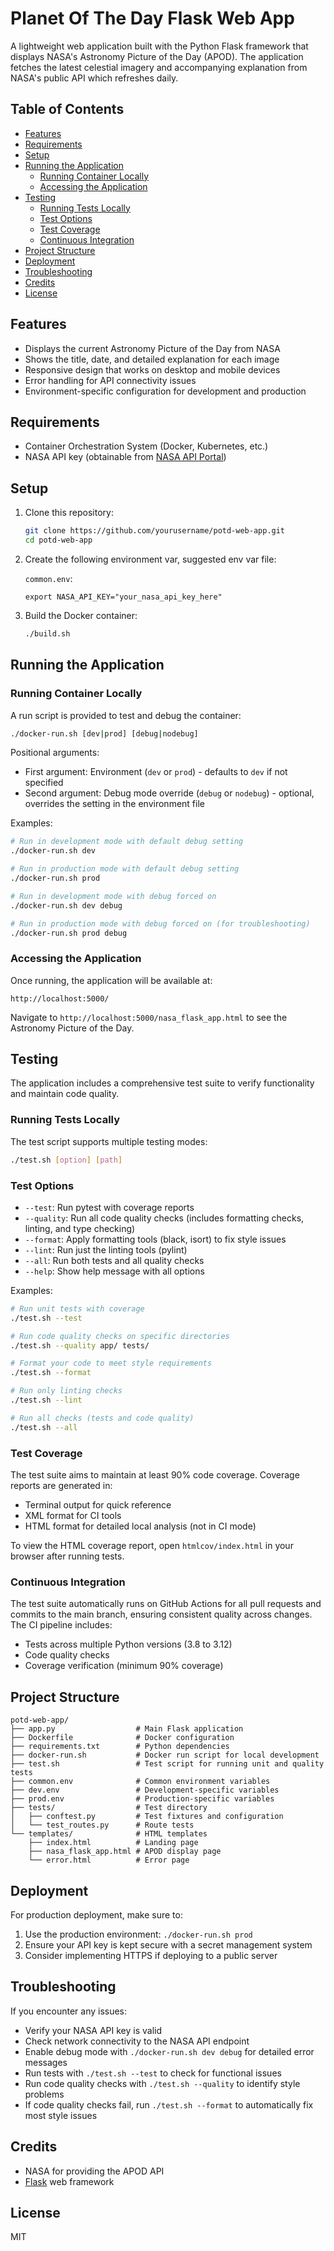 # Planet Of The Day Flask Web App

A lightweight web application built with the Python Flask framework that displays NASA's Astronomy Picture of the Day (APOD). The application fetches the latest celestial imagery and accompanying explanation from NASA's public API which refreshes daily.

## Table of Contents

- [Features](#features)
- [Requirements](#requirements)
- [Setup](#setup)
- [Running the Application](#running-the-application)
  - [Running Container Locally](#running-container-locally)
  - [Accessing the Application](#accessing-the-application)
- [Testing](#testing)
  - [Running Tests Locally](#running-tests-locally)
  - [Test Options](#test-options)
  - [Test Coverage](#test-coverage)
  - [Continuous Integration](#continuous-integration)
- [Project Structure](#project-structure)
- [Deployment](#deployment)
- [Troubleshooting](#troubleshooting)
- [Credits](#credits)
- [License](#license)

## Features

- Displays the current Astronomy Picture of the Day from NASA
- Shows the title, date, and detailed explanation for each image
- Responsive design that works on desktop and mobile devices
- Error handling for API connectivity issues
- Environment-specific configuration for development and production

## Requirements

- Container Orchestration System (Docker, Kubernetes, etc.)
- NASA API key (obtainable from [NASA API Portal](https://api.nasa.gov/))

## Setup

1. Clone this repository:
   ```bash
   git clone https://github.com/yourusername/potd-web-app.git
   cd potd-web-app
   ```

2. Create the following environment var, suggested env var file:

   `common.env`:
   ```
   export NASA_API_KEY="your_nasa_api_key_here"
   ```

3. Build the Docker container:
   ```bash
   ./build.sh
   ```

## Running the Application

### Running Container Locally

A run script is provided to test and debug the container:

```bash
./docker-run.sh [dev|prod] [debug|nodebug]
```

Positional arguments:
- First argument: Environment (`dev` or `prod`) - defaults to `dev` if not specified
- Second argument: Debug mode override (`debug` or `nodebug`) - optional, overrides the setting in the environment file

Examples:
```bash
# Run in development mode with default debug setting
./docker-run.sh dev

# Run in production mode with default debug setting
./docker-run.sh prod

# Run in development mode with debug forced on
./docker-run.sh dev debug

# Run in production mode with debug forced on (for troubleshooting)
./docker-run.sh prod debug
```

### Accessing the Application

Once running, the application will be available at:
```
http://localhost:5000/
```

Navigate to `http://localhost:5000/nasa_flask_app.html` to see the Astronomy Picture of the Day.

## Testing

The application includes a comprehensive test suite to verify functionality and maintain code quality.

### Running Tests Locally

The test script supports multiple testing modes:

```bash
./test.sh [option] [path]
```

### Test Options

- `--test`: Run pytest with coverage reports
- `--quality`: Run all code quality checks (includes formatting checks, linting, and type checking)
- `--format`: Apply formatting tools (black, isort) to fix style issues
- `--lint`: Run just the linting tools (pylint)
- `--all`: Run both tests and all quality checks
- `--help`: Show help message with all options

Examples:
```bash
# Run unit tests with coverage
./test.sh --test

# Run code quality checks on specific directories
./test.sh --quality app/ tests/

# Format your code to meet style requirements
./test.sh --format

# Run only linting checks
./test.sh --lint

# Run all checks (tests and code quality)
./test.sh --all
```

### Test Coverage

The test suite aims to maintain at least 90% code coverage. Coverage reports are generated in:
- Terminal output for quick reference
- XML format for CI tools
- HTML format for detailed local analysis (not in CI mode)

To view the HTML coverage report, open `htmlcov/index.html` in your browser after running tests.

### Continuous Integration

The test suite automatically runs on GitHub Actions for all pull requests and commits to the main branch, ensuring consistent quality across changes. The CI pipeline includes:

- Tests across multiple Python versions (3.8 to 3.12)
- Code quality checks
- Coverage verification (minimum 90% coverage)

## Project Structure

```
potd-web-app/
├── app.py                  # Main Flask application
├── Dockerfile              # Docker configuration
├── requirements.txt        # Python dependencies
├── docker-run.sh           # Docker run script for local development
├── test.sh                 # Test script for running unit and quality tests
├── common.env              # Common environment variables
├── dev.env                 # Development-specific variables
├── prod.env                # Production-specific variables
├── tests/                  # Test directory
│   ├── conftest.py         # Test fixtures and configuration
│   └── test_routes.py      # Route tests
└── templates/              # HTML templates
    ├── index.html          # Landing page
    ├── nasa_flask_app.html # APOD display page
    └── error.html          # Error page
```

## Deployment

For production deployment, make sure to:
1. Use the production environment: `./docker-run.sh prod`
2. Ensure your API key is kept secure with a secret management system
3. Consider implementing HTTPS if deploying to a public server

## Troubleshooting

If you encounter any issues:
- Verify your NASA API key is valid
- Check network connectivity to the NASA API endpoint
- Enable debug mode with `./docker-run.sh dev debug` for detailed error messages
- Run tests with `./test.sh --test` to check for functional issues
- Run code quality checks with `./test.sh --quality` to identify style problems
- If code quality checks fail, run `./test.sh --format` to automatically fix most style issues

## Credits

- NASA for providing the APOD API
- [Flask](https://flask.palletsprojects.com/) web framework

## License

MIT